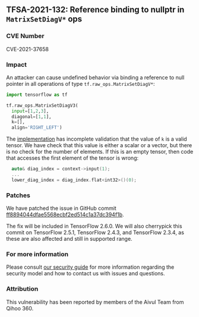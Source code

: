 ## TFSA-2021-132: Reference binding to nullptr in `MatrixSetDiagV*` ops

### CVE Number
CVE-2021-37658

### Impact
An attacker can cause undefined behavior via binding a reference to null pointer
in all operations of type `tf.raw_ops.MatrixSetDiagV*`:

```python
import tensorflow as tf

tf.raw_ops.MatrixSetDiagV3(
  input=[1,2,3],
  diagonal=[1,1],
  k=[],
  align='RIGHT_LEFT')
```

The
[implementation](https://github.com/tensorflow/tensorflow/blob/84d053187cb80d975ef2b9684d4b61981bca0c41/tensorflow/core/kernels/linalg/matrix_diag_op.cc)
has incomplete validation that the value of `k` is a valid tensor. We have check
that this value is either a scalar or a vector, but there is no check for the
number of elements. If this is an empty tensor, then code that accesses the
first element of the tensor is wrong:

```cc
  auto& diag_index = context->input(1);
  ...
  lower_diag_index = diag_index.flat<int32>()(0);
```

### Patches
We have patched the issue in GitHub commit
[ff8894044dfae5568ecbf2ed514c1a37dc394f1b](https://github.com/tensorflow/tensorflow/commit/ff8894044dfae5568ecbf2ed514c1a37dc394f1b).

The fix will be included in TensorFlow 2.6.0. We will also cherrypick this
commit on TensorFlow 2.5.1, TensorFlow 2.4.3, and TensorFlow 2.3.4, as these are
also affected and still in supported range.

### For more information
Please consult [our security
guide](https://github.com/tensorflow/tensorflow/blob/master/SECURITY.md) for
more information regarding the security model and how to contact us with issues
and questions.

### Attribution
This vulnerability has been reported by members of the Aivul Team from Qihoo
360.
